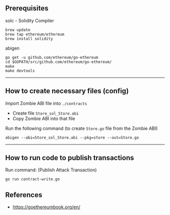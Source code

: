## Prerequisites

solc - Solidity Compiler

```
brew update
brew tap ethereum/ethereum
brew install solidity
```

abigen

```
go get -u github.com/ethereum/go-ethereum
cd $GOPATH/src/github.com/ethereum/go-ethereum/
make
make devtools
```

---

## How to create necessary files (config)

Import Zombie ABI file into `./contracts`

- Create file `Store_sol_Store.abi`
- Copy Zombie ABI into that file

Run the following command (to create `Store.go` file from the Zombie ABI)

```
abigen --abi=Store_sol_Store.abi --pkg=store --out=Store.go
```

---

## How to run code to publish transactions

Run command: (Publish Attack Transaction)

```
go run contract-write.go
```

## References
- https://goethereumbook.org/en/
